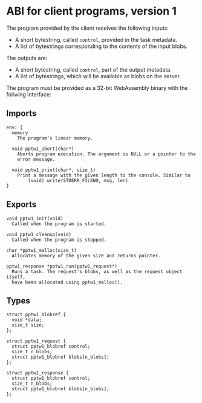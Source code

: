 ABI for client programs, version 1
===

The program provided by the client receives the following inputs:

  - A short bytestring, called `control`, provided in the task metadata.
  - A list of bytestrings corresponding to the contents of the input blobs.

The outputs are:

  - A short bytestring, called `control`, part of the output metadata.
  - A list of bytestrings, which will be available as blobs on the server.

The program must be provided as a 32-bit WebAssembly binary with the follwing
interface:

Imports
---
    env: {
      memory
        The program's linear memory.

      void pptw1_abort(char*)
        Aborts program execution. The argument is NULL or a pointer to the
        error message.

      void pptw1_print(char*, size_t)
        Print a message with the given length to the console. Similar to
            (void) write(STDERR_FILENO, msg, len)
    }

Exports
---
    void pptw1_init(void)
      Called when the program is started.

    void pptw1_cleanup(void)
      Called when the program is stopped.

    char *pptw1_malloc(size_t)
      Allocates memory of the given size and returns pointer.

    pptw1_response *pptw1_run(pptw1_request*)
      Runs a task. The request's blobs, as well as the request object itself,
      have been allocated using pptw1_malloc().

Types
---
    struct pptw1_blobref {
      void *data;
      size_t size;
    };

    struct pptw1_request {
      struct pptw1_blobref control;
      size_t n_blobs;
      struct pptw1_blobref blobs[n_blobs];
    };

    struct pptw1_response {
      struct pptw1_blobref control;
      size_t n_blobs;
      struct pptw1_blobref blobs[n_blobs];
    };
